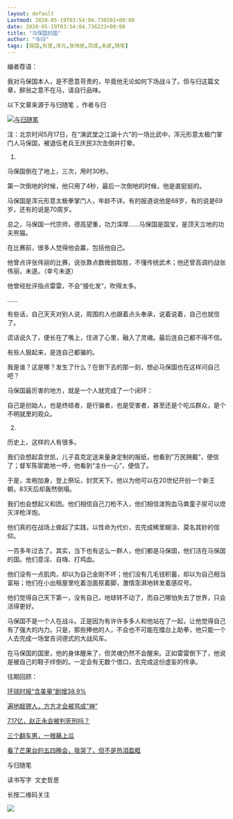 ```yaml
---
layout: default
Lastmod: 2020-05-19T03:54:04.736501+00:00
date: 2020-05-19T03:54:04.736223+00:00
title: "马保国的国"
author: "与归"
tags: [保国,形意,浑元,张伟丽,完成,未遂,随笔]
---
```


编者荐语：

我对马保国本人，是不愿意苛责的，毕竟他无论如何下场战斗了。但与归这篇文章，醉翁之意不在马，请自行品味。

以下文章来源于与归随笔 ，作者与归

 [![与归随笔](https://images.weserv.nl/?url=http%3A//wx.qlogo.cn/mmhead/Q3auHgzwzM7VltQYz4Xz9NRI70eOYFvKTvaNTGM3SyiaMEzuZ6uht2g/0)](#) 

  

  

注：北京时间5月17日，在“演武堂之江湖十六”的一场比武中，浑元形意太极门掌门人马保国，被退伍老兵王庆民3次击倒并打晕。

  

1.  
马保国倒在了地上，三次，用时30秒。

  

第一次倒地的时候，他只用了4秒，最后一次倒地的时候，他是直挺挺的。

  

马保国是浑元形意太极拳掌门人，年龄不详。有的报道说他是68岁，有的说是69岁，还有的说是70周岁。

  

总之，马保国一代宗师，德高望重，功力深厚……马保国是国宝，是顶天立地的功夫熊猫。

  

在比赛前，很多人觉得他会赢，包括他自己。

  

他曾点评张伟丽的比赛，说张靠点数微弱取胜，不懂传统武术；他还曾高调约战张伟丽，未遂。（幸亏未遂）

  

他曾经批评指点雷雷，不会“接化发”，吹得太多。

  

  

……

  

有些话，自己天天对别人说，周围的人也跟着点头奉承，说着说着，自己也就信了。 

  

谎话说久了，便长在了嘴上，住进了心里，融入了灵魂。最后连自己都不得不信。

  

有些人狠起来，是连自己都骗的。

  

我是谁？这是哪？发生了什么？在倒下去的那一刻，想必马保国也在这样问自己吧？

  

马保国最厉害的地方，就是一个人就完成了一个闭环：

  

自己是创始人，也是终结者，是行骗者，也是受害者，甚至还是个吃瓜群众，是个不明就里的观众。   

2.

历史上，这样的人有很多。

  

我们会想起袁世凯，儿子袁克定送来量身定制的报纸，他看到“万民拥戴”，便信了；督军陈宧跪地一呼，他看到“主仆一心”，便信了。

  

于是，龙袍加身，登上祭坛，封赏天下。他以为他可以在20世纪开创一个新王朝，83天后却轰然倒塌。

  

我们也会想起义和团。他们相信自己刀枪不入，他们相信泼狗血马粪童子尿可以熄灭洋枪洋炮。

  

他们真的在战场上做起了实践，以性命为代价，去完成稀里糊涂、莫名其妙的信仰。

  

一百多年过去了。其实，当下也有这么一群人，他们都是马保国，他们活在马保国的国。他们意淫、自嗨、打鸡血。

  

他们没有一点肌肉，却以为自己金刚不坏；他们没有几毛钱积蓄，却以为自己相当富裕；他们在小出租屋里吃着泡面抠着脚，激情澎湃地转发着感叹号。

  

他们觉得自己天下第一，没有自己，地球转不动了，而自己哪怕失去了世界，只会活得更好。

  

马保国不是一个人在战斗。正是因为有许许多多人和他站在了一起，让他觉得自己有了强大的内力。只是，那些捧他的人，不会也不可能在擂台上助拳，他只能一个人去完成一场堂吉诃德式的大战风车。

  

在马保国的国里，他的身体醒来了，但灵魂仍然不会醒来。正如雷雷倒下了，他说是被自己的鞋子绊倒的。一定会有无数个借口，去完成这份虚妄的传承。

  

往期回顾：

[环球时报“含美量”剧增38.9%](http://mp.weixin.qq.com/s?__biz=MzAwNjA5OTE2Ng==&mid=2247484848&idx=1&sn=c8ddf84dbf957b89935727274f59d360&chksm=9b13dc01ac64551797f42677ffded1d828099b3e8bb58fa6d1f92f4399eaa9637f6840e74d97&scene=21#wechat_redirect)  

[遍地敲锣人，方方才会被骂成“神”](http://mp.weixin.qq.com/s?__biz=MzAwNjA5OTE2Ng==&mid=2247484833&idx=1&sn=3ad46280db6d3fc7038ad3b7aed4f53f&chksm=9b13dc10ac6455060d6b4aeff5d4a78d61adc52a26b7f6d2f93507b3dabb057533e37dde6afb&scene=21#wechat_redirect)  

[7.17亿，赵正永会被判死刑吗？](http://mp.weixin.qq.com/s?__biz=MzAwNjA5OTE2Ng==&mid=2247484815&idx=1&sn=dac35a7983c3c1e86d29924cd504528c&chksm=9b13dc3eac6455282ec9a73312427d1bd8c5b7885ef0cc30855271e65bf079712b2d34b8330c&scene=21#wechat_redirect)

[三个翻车男，一根藤上瓜](http://mp.weixin.qq.com/s?__biz=MzAwNjA5OTE2Ng==&mid=2247484767&idx=1&sn=144616074214ad90ad4ffc5b129dc810&chksm=9b13dceeac6455f8e9987b101bb162f33a07d6f0e127d30e7b69bcf98f779f7d8392fc0e18b0&scene=21#wechat_redirect)  

[看了芒果台的五四晚会，我哭了，但不是热泪盈眶](http://mp.weixin.qq.com/s?__biz=MzAwNjA5OTE2Ng==&mid=2247484797&idx=1&sn=36c9f0498d862b139bd97ba6d1d4acc9&chksm=9b13dcccac6455da54cd2c12d3cff4690a4ae85bcd7a71fd0100159f6325f104daac453501ab&scene=21#wechat_redirect)  

与归随笔

读书写字  文史哲思

长按二维码关注

![](https://images.weserv.nl/?url=https%3A//mmbiz.qpic.cn/mmbiz_jpg/UWLZjNdVClZjHicMvRk1c290DX4O0l93pcVnBTBdfh3dMkod6RVyZ66DCkgrTVAC49YzDRiaJibKETL69icEPZ9znA/640%3Fwx_fmt%3Djpeg)

